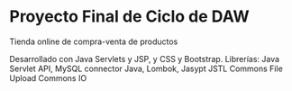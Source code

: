 # Proyecto Final de Ciclo de DAW

Tienda online de compra-venta de productos

Desarrollado con Java Servlets y JSP, y CSS y Bootstrap.
Librerías: Java Servlet API, MySQL connector Java, Lombok, Jasypt
JSTL
Commons File Upload
Commons IO
